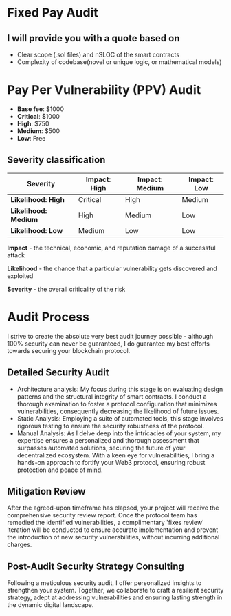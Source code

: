 # Fixed Pay Audit
## I will provide you with a quote based on
 - Clear scope (.sol files) and nSLOC of the smart contracts
 - Complexity of codebase(novel or unique logic, or mathematical models)
# Pay Per Vulnerability (PPV) Audit
 - **Base fee**: $1000
 - **Critical**: $1000
 - **High**: $750
 - **Medium**: $500
 - **Low**: Free
   
## Severity classification

| Severity               | Impact: High | Impact: Medium | Impact: Low |
| ---------------------- | ------------ | -------------- | ----------- |
| **Likelihood: High**   | Critical     | High           | Medium      |
| **Likelihood: Medium** | High         | Medium         | Low         |
| **Likelihood: Low**    | Medium       | Low            | Low         |

**Impact** - the technical, economic, and reputation damage of a successful attack

**Likelihood** - the chance that a particular vulnerability gets discovered and exploited

**Severity** - the overall criticality of the risk
# Audit Process
I strive to create the absolute very best audit journey possible - although 100% security can never be guaranteed, I do guarantee my best efforts towards securing your blockchain protocol.

## Detailed Security Audit
 - Architecture analysis: My focus during this stage is on evaluating design patterns and the structural integrity of smart contracts. I conduct a thorough examination to foster a protocol configuration that minimizes vulnerabilities, consequently decreasing the likelihood of future issues.
 - Static Analysis: Employing a suite of automated tools, this stage involves rigorous testing to ensure the security robustness of the protocol.
 - Manual Analysis: As I delve deep into the intricacies of your system, my expertise ensures a personalized and thorough assessment that surpasses automated solutions, securing the future of your decentralized ecosystem. With a keen eye for vulnerabilities, I bring a hands-on approach to fortify your Web3 protocol, ensuring robust protection and peace of mind.
## Mitigation Review
After the agreed-upon timeframe has elapsed, your project will receive the comprehensive security review report. Once the protocol team has remedied the identified vulnerabilities, a complimentary 'fixes review' iteration will be conducted to ensure accurate implementation and prevent the introduction of new security vulnerabilities, without incurring additional charges.
## Post-Audit Security Strategy Consulting
Following a meticulous security audit, I offer personalized insights to strengthen your system. Together, we collaborate to craft a resilient security strategy, adept at addressing vulnerabilities and ensuring lasting strength in the dynamic digital landscape.
